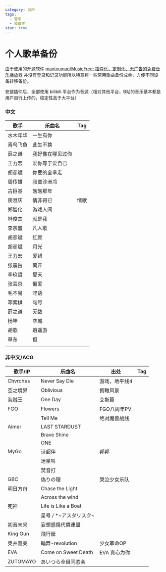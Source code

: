```yaml
---
category: 自用
tags:
  - 音乐
  - 收藏夹
star: true
---
```

# 个人歌单备份

由于使用的开源软件 [maotoumao/MusicFree: 插件化、定制化、无广告的免费音乐播放器](https://github.com/maotoumao/MusicFree) 并没有登录和记录功能所以特意将一些常用歌曲备份成单，方便不同设备转移备份。

安装插件后，全部使用 bilibili 平台作为音源（相对其他平台，B站的音乐基本都是用户自行上传的，稳定性高于大平台）

### 中文

| 歌手   | 乐曲名      | Tag |
| ---- | -------- | --- |
| 水木年华 | 一生有你     |     |
| 青鸟飞鱼 | 此生不换     |     |
| 薛之谦  | 我好像在哪见过你 |     |
| 王力宏  | 爱你等于爱自己  |     |
| 胡彦斌  | 你要的全拿走   |     |
| 周传雄  | 寂寞沙洲冷    |     |
| 古巨基  | 匆匆那年     |     |
| 庾澄庆  | 情非得已     | 情歌  |
| 郑智化  | 游戏人间     |     |
| 林俊杰  | 就是我      |     |
| 李宗盛  | 凡人歌      |     |
| 胡彦斌  | 红颜       |     |
| 胡彦斌  | 月光       |     |
| 王力宏  | 爱错       |     |
| 张震岳  | 离开       |     |
| 李玖哲  | 夏天       |     |
| 张芸京  | 偏爱       |     |
| 毛不易  | 呓语       |     |
| 邓紫棋  | 句号       |     |
| 薛之谦  | 无数       |     |
| 杨坤   | 空城       |     |
| 胡歌   | 逍遥游      |     |
| 草东   | 但        |     |
|      |          |     |

### 非中文/ACG

| 歌手/IP    | 乐曲名                 | 出处       | Tag |
| -------- | ------------------- | -------- | --- |
| Chvrches | Never Say Die       | 游戏，地平线4  |     |
| 空之境界     | Oblivious           | 俯瞰风景     |     |
| 海贼王      | One Day             | 艾斯篇      |     |
| FGO      | Flowers             | FGO八周年PV |     |
|          | Tell Me             | 绝对魔兽战线   |     |
| Aimer    | LAST STARDUST       |          |     |
|          | Brave Shine         |          |     |
|          | ONE                 |          |     |
| MyGo     | 诗超伴                 | 邦邦       |     |
|          | 迷星叫                 |          |     |
|          | 焚音打                 |          |     |
| GBC      | 偽りの理                | 哭泣少女乐队   |     |
| 明日方舟     | Chase the Light     |          |     |
|          | Across the wind     |          |     |
| 死神       | Life is Like a Boat |          |     |
|          | 星号 / *~アスタリスク~      |          |     |
| 初音未来     | 妄想感傷代償連盟            |          |     |
| King Gun | 飛行艇                 |          |     |
| 奥井雅美     | 輪舞-revolution       | 少女革命OP   |     |
| EVA      | Come on Sweet Death | EVA 真心为你 |     |
| ZUTOMAYO | あいつら全員同窓会           |          |     |
